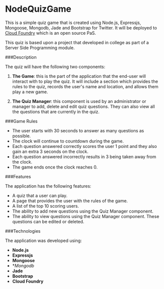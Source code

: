NodeQuizGame
============

This is a simple quiz game that is created using Node.js, Expressjs, Mongoose, Mongodb, Jade and Bootstrap for Twitter. It will be deployed to [Cloud Foundry](http://cloudfoundry.com/) which is an open source PaS.

This quiz is based upon a project that developed in college as part of a Server Side Programming module.

###Description

The quiz will have the following two components:

1. **The Game**: this is the part of the application that the end-user will interact with to play the quiz. It will include a section which provides the rules to the quiz, records the user's name and location, and allows them play a new game.  

2. **The Quiz Manager**: this component is used by an administrator or manager to add, delete and edit quiz questions. They can also view all the questions that are currently in the quiz.

###Game Rules

* The user starts with 30 seconds to answer as many questions as possible.
* The clock will continue to countdown during the game.
* Each question answered correctly scores the user 1 point and they also gain an extra 3 seconds on the clock.
* Each question answered incorrectly results in 3 being taken away from the clock.
* The game ends once the clock reaches 0.

###Features

The application has the following features:

* A quiz that a user can play.
* A page that provides the user with the rules of the game.
* A list of the top 10 scoring users.
* The ability to add new questions using the Quiz Manager component.
* The ability to view questions using the Quiz Manager component. These questions can be edited or deleted.

###Technologies

The application was developed using:

* **Node.js**
* **Expressjs**
* **Mongoose**
* **Mongodb*
* **Jade**
* **Bootstrap**
* **Cloud Foundry**
